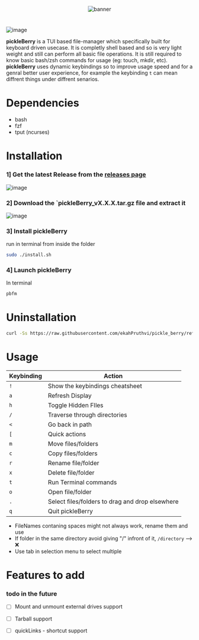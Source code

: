 <p align=center>
  <img src='https://github.com/user-attachments/assets/6c42021c-a554-4435-abbb-2c6f93d6e181' alt='banner'>
</p>

#
![image](https://github.com/user-attachments/assets/e50f7d43-dca9-4ef0-8253-1b8498911175)

**pickleBerry** is a TUI based file-manager which specifically built for keyboard driven usecase.
It is completly shell based and so is very light weight and still can perform all basic file operations.
It is still required to know basic bash/zsh commands for usage (eg: touch, mkdir, etc).
**pickleBerry** uses dynamic keybindings so to improve usage speed and for a genral better user experience, for example the keybinding `t` can mean diffrent
things under diffrent senarios.

# Dependencies
- bash
- fzf
- tput (ncurses)

# Installation

### 1] Get the latest Release from the [releases page](https://github.com/ekahPruthvi/pickle_berry/releases)
![image](https://github.com/user-attachments/assets/69baa6a9-ab70-4871-b715-485d26c99f39)

### 2] Download the `pickleBerry_vX.X.X.tar.gz file and extract it
![image](https://github.com/user-attachments/assets/7a80db2e-aa3e-4610-a2a4-8de69d71a70d)

### 3] Install pickleBerry
run in terminal from inside the folder
```bash
sudo ./install.sh
```

### 4] Launch pickleBerry
In terminal
```bash
pbfm
```

# Uninstallation 
```bash
curl -Ss https://raw.githubusercontent.com/ekahPruthvi/pickle_berry/refs/heads/main/scripts/uninstall.sh | sudo bash
```
# Usage

| Keybinding | Action |
|------------|--------|
|`!`| Show the keybindings cheatsheet|
|`a`| Refresh Display|
|`h`| Toggle Hidden FIles|
|`/`| Traverse through directories|
|`<`| Go back in path|
|`[`| Quick actions|
|`m`| Move files/folders|
|`c`| Copy files/folders|
|`r`| Rename file/folder|
|`x`| Delete file/folder|
|`t`| Run Terminal commands|
|`o`| Open file/folder|
|`.`| Select files/folders to drag and drop elsewhere|
|`q`| Quit pickleBerry|

- FileNames contaning spaces might not always work, rename them and use
- If folder in the same directory avoid giving "/" infront of it, `/directory` --> ❌
- Use tab in selection menu to select multiple

# Features to add
### todo in the future
- [ ] Mount and unmount external drives support
- [ ] Tarball support
- [ ] quickLinks - shortcut support





